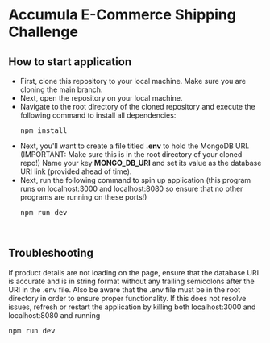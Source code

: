 <div>
    <h1>Accumula E-Commerce Shipping Challenge</h1>
    <h2>How to start application</h2>
    <ul>
        <li>
        First, clone this repository to your local machine. Make sure you are cloning the main branch. 
        </li>
        <li>
        Next, open the repository on your local machine. 
        </li>
        <li>
        Navigate to the root directory of the cloned repository and execute the following command to install all dependencies: 
        <pre>npm install</pre>
        </li>
        <li>
        Next, you'll want to create a file titled <b>.env</b> to hold the MongoDB URI. (IMPORTANT: Make sure this is in the root directory of your cloned repo!) Name your key <b>MONGO_DB_URI</b> and set its value as the database URI link (provided ahead of time).
        </li>
        <li>
        Next, run the following command to spin up application (this program runs on localhost:3000 and localhost:8080 so ensure that no other programs are running on these ports!)
        <pre>npm run dev</pre>
        </li>
    </ul>
<br>
    <h2>Troubleshooting</h2>
    <p>If product details are not loading on the page, ensure that the database URI is accurate and is in string format without any trailing semicolons after the URI in the .env file. Also be aware that the .env file must be in the root directory in order to ensure proper functionality. If this does not resolve issues, refresh or restart the application by killing both localhost:3000 and localhost:8080 and running 
    <pre>npm run dev</pre>
    </p>
</div>
